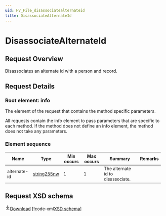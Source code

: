 ```yaml
---
uid: HV_File_disassociatealternateid
title: DisassociateAlternateId
---
```


# DisassociateAlternateId

## Request Overview

Disassociates an alternate id with a person and record.

## Request Details

<a name='info'></a>

### Root element: info

The element of the request that contains the method specific parameters.

All requests contain the info element to pass parameters that are specific to each method. If the method does not define an info element, the method does not take any parameters.

### Element sequence

Name|Type|Min occurs|Max occurs|Summary|Remarks
---|---|---|---|---|---
alternate-id|[string255nw](xref:HV_File_types#string255nw)|1|1|The alternate id to disassociate.|

## Request XSD schema
[![Download](/healthvault/images/download.png)Download](../xsd/method-disassociatealternateid.xsd)
[!code-xml[XSD schema](../xsd/method-disassociatealternateid.xsd)]

